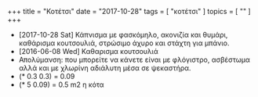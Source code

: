 +++
title = "Κοτέτσι"
date = "2017-10-28"
tags = [ "κοτέτσι" ]
topics = [ "" ]
+++

-   <span class="timestamp-wrapper"><span class="timestamp">[2017-10-28 Sat] </span></span> Κάπνισμα με φασκόμηλο, ακονιζία και θυμάρι, καθάρισμα κουτσουλιά, στρώσιμο άχυρο και στάχτη για μπάνιο.
-   <span class="timestamp-wrapper"><span class="timestamp">[2016-06-08 Wed] </span></span> Καθαρισμα κουτσουλιά
-   Απολύμανση: που μπορείτε να κάνετε είναι με φλόγιστρο, ασβέστωμα αλλά και με χλωρίνη αδιάλυτη μέσα σε ψεκαστήρα.
-   (\* 0.3 0.3) = 0.09
-   (\* 5 0.09) = 0.5 m2 η κότα

